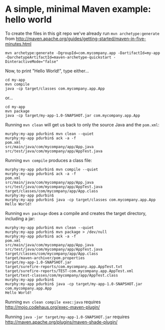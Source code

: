 # A simple, minimal Maven example: hello world

To create the files in this git repo we've already run `mvn archetype:generate` from http://maven.apache.org/guides/getting-started/maven-in-five-minutes.html

    mvn archetype:generate -DgroupId=com.mycompany.app -DartifactId=my-app -DarchetypeArtifactId=maven-archetype-quickstart -DinteractiveMode="false"

Now, to print "Hello World!", type either...

    cd my-app
    mvn compile
    java -cp target/classes com.mycompany.app.App

or...

    cd my-app
    mvn package
    java -cp target/my-app-1.0-SNAPSHOT.jar com.mycompany.app.App

Running `mvn clean` will get us back to only the source Java and the `pom.xml`:

    murphy:my-app pdurbin$ mvn clean --quiet
    murphy:my-app pdurbin$ ack -a -f
    pom.xml
    src/main/java/com/mycompany/app/App.java
    src/test/java/com/mycompany/app/AppTest.java

Running `mvn compile` produces a class file:

    murphy:my-app pdurbin$ mvn compile --quiet
    murphy:my-app pdurbin$ ack -a -f
    pom.xml
    src/main/java/com/mycompany/app/App.java
    src/test/java/com/mycompany/app/AppTest.java
    target/classes/com/mycompany/app/App.class
    murphy:my-app pdurbin$ 
    murphy:my-app pdurbin$ java -cp target/classes com.mycompany.app.App
    Hello World!

Running `mvn package` does a compile and creates the target directory, including a jar:

    murphy:my-app pdurbin$ mvn clean --quiet
    murphy:my-app pdurbin$ mvn package > /dev/null
    murphy:my-app pdurbin$ ack -a -f
    pom.xml
    src/main/java/com/mycompany/app/App.java
    src/test/java/com/mycompany/app/AppTest.java
    target/classes/com/mycompany/app/App.class
    target/maven-archiver/pom.properties
    target/my-app-1.0-SNAPSHOT.jar
    target/surefire-reports/com.mycompany.app.AppTest.txt
    target/surefire-reports/TEST-com.mycompany.app.AppTest.xml
    target/test-classes/com/mycompany/app/AppTest.class
    murphy:my-app pdurbin$ 
    murphy:my-app pdurbin$ java -cp target/my-app-1.0-SNAPSHOT.jar com.mycompany.app.App
    Hello World!

Running `mvn clean compile exec:java` requires http://mojo.codehaus.org/exec-maven-plugin/

Running `java -jar target/my-app-1.0-SNAPSHOT.jar` requires http://maven.apache.org/plugins/maven-shade-plugin/
